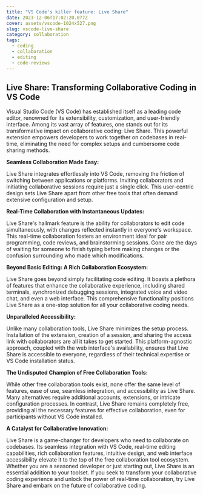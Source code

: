 ```yaml
---
title: "VS Code's killer feature: Live Share"
date: 2023-12-06T17:02:20.077Z
cover: assets/vscode-1024x527.png
slug: vscode-live-share
category: collaboration
tags:
  - coding
  - collaboration
  - editing
  - code-reviews
---
```



## Live Share: Transforming Collaborative Coding in VS Code

Visual Studio Code (VS Code) has established itself as a leading code editor, renowned for its extensibility, customization, and user-friendly interface. Among its vast array of features, one stands out for its transformative impact on collaborative coding: Live Share. This powerful extension empowers developers to work together on codebases in real-time, eliminating the need for complex setups and cumbersome code sharing methods.

**Seamless Collaboration Made Easy:**

Live Share integrates effortlessly into VS Code, removing the friction of switching between applications or platforms. Inviting collaborators and initiating collaborative sessions require just a single click. This user-centric design sets Live Share apart from other free tools that often demand extensive configuration and setup.

**Real-Time Collaboration with Instantaneous Updates:**

Live Share's hallmark feature is the ability for collaborators to edit code simultaneously, with changes reflected instantly in everyone's workspace. This real-time collaboration fosters an environment ideal for pair programming, code reviews, and brainstorming sessions. Gone are the days of waiting for someone to finish typing before making changes or the confusion surrounding who made which modifications.

**Beyond Basic Editing: A Rich Collaboration Ecosystem:**

Live Share goes beyond simply facilitating code editing. It boasts a plethora of features that enhance the collaborative experience, including shared terminals, synchronized debugging sessions, integrated voice and video chat, and even a web interface. This comprehensive functionality positions Live Share as a one-stop solution for all your collaborative coding needs.

**Unparalleled Accessibility:**

Unlike many collaboration tools, Live Share minimizes the setup process. Installation of the extension, creation of a session, and sharing the access link with collaborators are all it takes to get started. This platform-agnostic approach, coupled with the web interface's availability, ensures that Live Share is accessible to everyone, regardless of their technical expertise or VS Code installation status.

**The Undisputed Champion of Free Collaboration Tools:**

While other free collaboration tools exist, none offer the same level of features, ease of use, seamless integration, and accessibility as Live Share. Many alternatives require additional accounts, extensions, or intricate configuration processes. In contrast, Live Share remains completely free, providing all the necessary features for effective collaboration, even for participants without VS Code installed.

**A Catalyst for Collaborative Innovation:**

Live Share is a game-changer for developers who need to collaborate on codebases. Its seamless integration with VS Code, real-time editing capabilities, rich collaboration features, intuitive design, and web interface accessibility elevate it to the top of the free collaboration tool ecosystem. Whether you are a seasoned developer or just starting out, Live Share is an essential addition to your toolset. If you seek to transform your collaborative coding experience and unlock the power of real-time collaboration, try Live Share and embark on the future of collaborative coding.